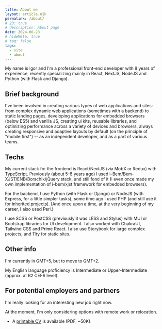 ```yaml
---
title: About me
layout: article.njk
permalink: /about/
# 23: true
# description: About page
date: 2024-06-23
# hideMeta: true
# tag: false
tags:
  - site
  - about
---
```


<!--
@changed 2024.06.23, 02:38
-->

My name is Igor and I'm a professional front-end developer with 8 years of experience, recently specializing mainly in React, NextJS, NodeJS and Python (with Flask and Django).

## Brief background

I've been involved in creating various types of web applications and sites: from complex dynamic web applications (sometimes with a backend) to static landing pages, developing applications for embedded browsers (below ES5) and vanilla JS, creating ui kits, reusable libraries, and optimizing performance across a variety of devices and browsers, always creating responsive and adaptive layouts by default (on the principle of "mobile first") -- as an independent developer, and as a part of various teams.

## Techs

My current stack for the frontend is React/NextJS (via MobX or Redux) with TypeScript. Previously (about 5-8 years ago) I used i-Bem/Bem-XJST/ENB/Borschik/jQuery stack, and still fond of it (I even once made my own implementation of i-bem/xjst framework for embedded browsers).

For the backend, I use Python (with Flask or Django) or NodeJS (with Express, for a little simpler tasks), some time ago I used PHP (and still use it for inherited projects). (And once upon a time, at the very beginning of my career, I also used Perl.)

I use SCSS or PostCSS (previously it was LESS and Stylus) with MUI or Bootstrap libraries for UI development. I also worked with ChakraUI, Tailwind CSS and Prime React. I also use Storybook for large complex projects, and 11ty for static sites.

## Other info

I'm currently in GMT+5, but to move to GMT+2.

My English language proficiency is Intermediate or Upper-Intermediate (approx. at B2 CEFR level).

## For potential employers and partners

I'm really looking for an interesting new job right now.

At the moment, I'm only considering options with remote work or relocation.

- A <a class="external" href="/static/docs/cv-lilliputten-2024-v1-1-1.pdf" title="PDF document (~50K)" target="_blank">printable CV</a> is available (PDF, ~50K).
